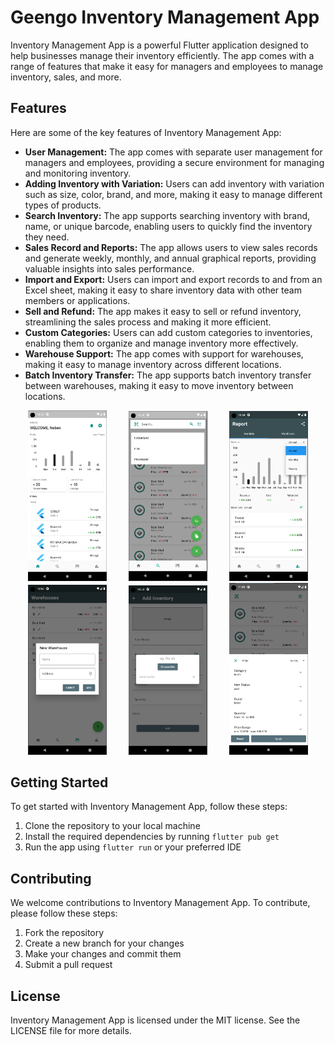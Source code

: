 # Geengo Inventory Management App

Inventory Management App is a powerful Flutter application designed to help businesses manage their
inventory efficiently. The app comes with a range of features that make it easy for managers and
employees to manage inventory, sales, and more.

## Features

Here are some of the key features of Inventory Management App:

- **User Management:** The app comes with separate user management for managers and employees,
  providing a secure environment for managing and monitoring inventory.
- **Adding Inventory with Variation:** Users can add inventory with variation such as size, color,
  brand, and more, making it easy to manage different types of products.
- **Search Inventory:** The app supports searching inventory with brand, name, or unique barcode,
  enabling users to quickly find the inventory they need.
- **Sales Record and Reports:** The app allows users to view sales records and generate weekly,
  monthly, and annual graphical reports, providing valuable insights into sales performance.
- **Import and Export:** Users can import and export records to and from an Excel sheet, making it
  easy to share inventory data with other team members or applications.
- **Sell and Refund:** The app makes it easy to sell or refund inventory, streamlining the sales
  process and making it more efficient.
- **Custom Categories:** Users can add custom categories to inventories, enabling them to organize
  and manage inventory more effectively.
- **Warehouse Support:** The app comes with support for warehouses, making it easy to manage
  inventory across different locations.
- **Batch Inventory Transfer:** The app supports batch inventory transfer between warehouses, making
  it easy to move inventory between locations.

<p align="center">
  <img alt="home" src="./assets/screenshots/home.png" width="25%">
&nbsp; &nbsp; &nbsp; &nbsp;
  <img alt="search" src="./assets/screenshots/search.png" width="25%">
&nbsp; &nbsp; &nbsp; &nbsp;
  <img alt="report" src="./assets/screenshots/report.png" width="25%">
  <img alt="warehouse" src="./assets/screenshots/warehouse.png" width="25%">
&nbsp; &nbsp; &nbsp; &nbsp;
 <img alt="add" src="./assets/screenshots/add.png" width="25%">
&nbsp; &nbsp; &nbsp; &nbsp;
  <img alt="filter" src="./assets/screenshots/filter.png" width="25%">
</p>

## Getting Started

To get started with Inventory Management App, follow these steps:

1. Clone the repository to your local machine
2. Install the required dependencies by running `flutter pub get`
3. Run the app using `flutter run` or your preferred IDE

## Contributing

We welcome contributions to Inventory Management App. To contribute, please follow these steps:

1. Fork the repository
2. Create a new branch for your changes
3. Make your changes and commit them
4. Submit a pull request

## License

Inventory Management App is licensed under the MIT license. See the LICENSE file for more details.
